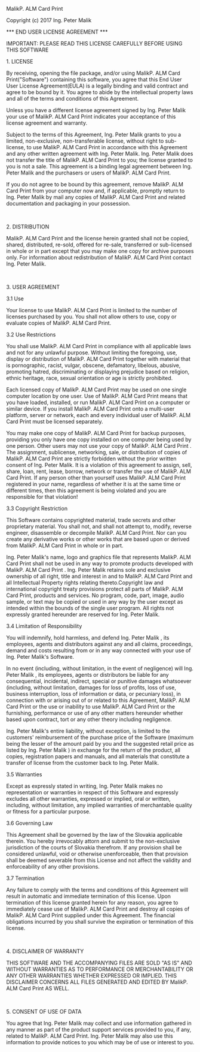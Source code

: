 MalikP. ALM Card Print

Copyright (c) 2017 Ing. Peter Malik

*** END USER LICENSE AGREEMENT ***

IMPORTANT: PLEASE READ THIS LICENSE CAREFULLY BEFORE USING THIS SOFTWARE
<br/>

1\. LICENSE

By receiving, opening the file package, and/or using MalikP. ALM Card Print("Software") containing this software, you agree that this End User User License Agreement(EULA) is a legally binding and valid contract and agree to be bound by it. You agree to abide by the intellectual property laws and all of the terms and conditions of this Agreement.

Unless you have a different license agreement signed by Ing. Peter Malik your use of MalikP. ALM Card Print indicates your acceptance of this license agreement and warranty.

Subject to the terms of this Agreement, Ing. Peter Malik grants to you a limited, non-exclusive, non-transferable license, without right to sub-license, to use MalikP. ALM Card Print in accordance with this Agreement and any other written agreement with Ing. Peter Malik. Ing. Peter Malik does not transfer the title of MalikP. ALM Card Print to you; the license granted to you is not a sale. This agreement is a binding legal agreement between Ing. Peter Malik and the purchasers or users of MalikP. ALM Card Print.

If you do not agree to be bound by this agreement, remove MalikP. ALM Card Print from your computer now and, if applicable, promptly return to Ing. Peter Malik by mail any copies of MalikP. ALM Card Print and related documentation and packaging in your possession.

<br/>

2\. DISTRIBUTION

MalikP. ALM Card Print and the license herein granted shall not be copied, shared, distributed, re-sold, offered for re-sale, transferred or sub-licensed in whole or in part except that you may make one copy for archive purposes only. For information about redistribution of MalikP. ALM Card Print contact Ing. Peter Malik.

<br/>

3\. USER AGREEMENT

3\.1 Use

Your license to use MalikP. ALM Card Print is limited to the number of licenses purchased by you. You shall not allow others to use, copy or evaluate copies of MalikP. ALM Card Print.
 
3\.2 Use Restrictions

You shall use MalikP. ALM Card Print in compliance with all applicable laws and not for any unlawful purpose. Without limiting the foregoing, use, display or distribution of MalikP. ALM Card Print together with material that is pornographic, racist, vulgar, obscene, defamatory, libelous, abusive, promoting hatred, discriminating or displaying prejudice based on religion, ethnic heritage, race, sexual orientation or age is strictly prohibited.

Each licensed copy of MalikP. ALM Card Print may be used on one single computer location by one user. Use of MalikP. ALM Card Print means that you have loaded, installed, or run MalikP. ALM Card Print on a computer or similar device. If you install MalikP. ALM Card Print onto a multi-user platform, server or network, each and every individual user of MalikP. ALM Card Print must be licensed separately.

You may make one copy of MalikP. ALM Card Print for backup purposes, providing you only have one copy installed on one computer being used by one person. Other users may not use your copy of MalikP. ALM Card Print . The assignment, sublicense, networking, sale, or distribution of copies of MalikP. ALM Card Print are strictly forbidden without the prior written consent of Ing. Peter Malik. It is a violation of this agreement to assign, sell, share, loan, rent, lease, borrow, network or transfer the use of MalikP. ALM Card Print. If any person other than yourself uses MalikP. ALM Card Print registered in your name, regardless of whether it is at the same time or different times, then this agreement is being violated and you are responsible for that violation!

3\.3 Copyright Restriction

This Software contains copyrighted material, trade secrets and other proprietary material. You shall not, and shall not attempt to, modify, reverse engineer, disassemble or decompile MalikP. ALM Card Print\. Nor can you create any derivative works or other works that are based upon or derived from MalikP. ALM Card Print in whole or in part.

Ing. Peter Malik's name, logo and graphics file that represents MalikP. ALM Card Print shall not be used in any way to promote products developed with MalikP. ALM Card Print . Ing. Peter Malik retains sole and exclusive ownership of all right, title and interest in and to MalikP. ALM Card Print and all Intellectual Property rights relating thereto.Copyright law and international copyright treaty provisions protect all parts of MalikP. ALM Card Print, products and services. No program, code, part, image, audio sample, or text may be copied or used in any way by the user except as intended within the bounds of the single user program. All rights not expressly granted hereunder are reserved for Ing. Peter Malik.
 
3\.4 Limitation of Responsibility

You will indemnify, hold harmless, and defend Ing. Peter Malik , its employees, agents and distributors against any and all claims, proceedings, demand and costs resulting from or in any way connected with your use of Ing. Peter Malik's Software.

In no event (including, without limitation, in the event of negligence) will Ing. Peter Malik , its employees, agents or distributors be liable for any consequential, incidental, indirect, special or punitive damages whatsoever (including, without limitation, damages for loss of profits, loss of use, business interruption, loss of information or data, or pecuniary loss), in connection with or arising out of or related to this Agreement, MalikP. ALM Card Print or the use or inability to use MalikP. ALM Card Print or the furnishing, performance or use of any other matters hereunder whether based upon contract, tort or any other theory including negligence.

Ing. Peter Malik's entire liability, without exception, is limited to the customers' reimbursement of the purchase price of the Software (maximum being the lesser of the amount paid by you and the suggested retail price as listed by Ing. Peter Malik ) in exchange for the return of the product, all copies, registration papers and manuals, and all materials that constitute a transfer of license from the customer back to Ing. Peter Malik.

3\.5 Warranties

Except as expressly stated in writing, Ing. Peter Malik makes no representation or warranties in respect of this Software and expressly excludes all other warranties, expressed or implied, oral or written, including, without limitation, any implied warranties of merchantable quality or fitness for a particular purpose.
 
3\.6 Governing Law

This Agreement shall be governed by the law of the Slovakia applicable therein. You hereby irrevocably attorn and submit to the non-exclusive jurisdiction of the courts of Slovakia therefrom. If any provision shall be considered unlawful, void or otherwise unenforceable, then that provision shall be deemed severable from this License and not affect the validity and enforceability of any other provisions.
 
3\.7 Termination

Any failure to comply with the terms and conditions of this Agreement will result in automatic and immediate termination of this license. Upon termination of this license granted herein for any reason, you agree to immediately cease use of MalikP. ALM Card Print and destroy all copies of MalikP. ALM Card Print supplied under this Agreement. The financial obligations incurred by you shall survive the expiration or termination of this license.

<br/>

4\. DISCLAIMER OF WARRANTY

THIS SOFTWARE AND THE ACCOMPANYING FILES ARE SOLD "AS IS" AND WITHOUT WARRANTIES AS TO PERFORMANCE OR MERCHANTABILITY OR ANY OTHER WARRANTIES WHETHER EXPRESSED OR IMPLIED. THIS DISCLAIMER CONCERNS ALL FILES GENERATED AND EDITED BY MalikP. ALM Card Print AS WELL.
 
<br/>

5\. CONSENT OF USE OF DATA

You agree that Ing. Peter Malik may collect and use information gathered in any manner as part of the product support services provided to you, if any, related to MalikP. ALM Card Print. Ing. Peter Malik may also use this information to provide notices to you which may be of use or interest to you.

